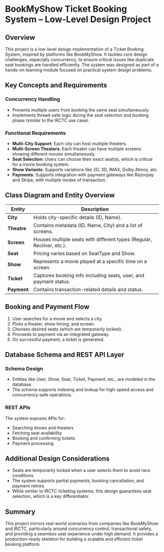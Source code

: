 # BookMyShow Ticket Booking System – Low-Level Design Project

## Overview

This project is a low-level design implementation of a Ticket Booking System, inspired by platforms like BookMyShow. It tackles core design challenges, especially concurrency, to ensure critical issues like duplicate seat bookings are handled efficiently. The system was designed as part of a hands-on learning module focused on practical system design problems.

## Key Concepts and Requirements

### Concurrency Handling
- Prevents multiple users from booking the same seat simultaneously.
- Implements thread-safe logic during the seat selection and booking phase (similar to the IRCTC use case).

### Functional Requirements
- **Multi-City Support**: Each city can host multiple theaters.
- **Multi-Screen Theaters**: Each theater can have multiple screens showing different movies simultaneously.
- **Seat Selection**: Users can choose their exact seat(s), which is critical for a movie booking system.
- **Show Variants**: Supports variations like 2D, 3D, IMAX, Dolby Atmos, etc.
- **Payments**: Supports integration with payment gateways like Razorpay and Stripe, with multiple modes of transaction.

## Class Diagram and Entity Overview

| Entity   | Description |
|----------|-------------|
| **City** | Holds city-specific details (ID, Name). |
| **Theatre** | Contains metadata (ID, Name, City) and a list of screens. |
| **Screen** | Houses multiple seats with different types (Regular, Recliner, etc.). |
| **Seat** | Pricing varies based on SeatType and Show. |
| **Show** | Represents a movie played at a specific time on a screen. |
| **Ticket** | Captures booking info including seats, user, and payment status. |
| **Payment** | Contains transaction-related details and status. |

## Booking and Payment Flow

1. User searches for a movie and selects a city.
2. Picks a theater, show timing, and screen.
3. Chooses desired seats (which are temporarily locked).
4. Proceeds to payment via an integrated gateway.
5. On successful payment, a ticket is generated.

## Database Schema and REST API Layer

### Schema Design
- Entities like User, Show, Seat, Ticket, Payment, etc., are modeled in the database.
- The schema supports indexing and lookup for high-speed access and concurrency-safe operations.

### REST APIs
The system exposes APIs for:
- Searching shows and theaters
- Fetching seat availability
- Booking and confirming tickets
- Payment processing

## Additional Design Considerations

- Seats are temporarily locked when a user selects them to avoid race conditions.
- The system supports partial payments, booking cancellation, and payment retries.
- While similar to IRCTC ticketing systems, this design guarantees seat selection, which is a key differentiator.

## Summary

This project mirrors real-world scenarios from companies like BookMyShow and IRCTC, particularly around concurrency control, transactional safety, and providing a seamless user experience under high demand. It provides a production-ready skeleton for building a scalable and efficient ticket booking platform.
